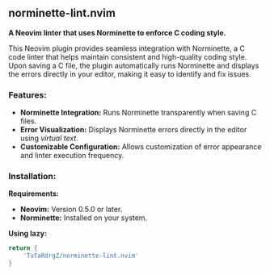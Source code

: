 ## **norminette-lint.nvim**

**A Neovim linter that uses Norminette to enforce C coding style.**

This Neovim plugin provides seamless integration with Norminette, a C code linter that helps maintain consistent and high-quality coding style. Upon saving a C file, the plugin automatically runs Norminette and displays the errors directly in your editor, making it easy to identify and fix issues.

### **Features:**

* **Norminette Integration:** Runs Norminette transparently when saving C files.
* **Error Visualization:** Displays Norminette errors directly in the editor using *virtual text*.
* **Customizable Configuration:** Allows customization of error appearance and linter execution frequency.

### **Installation:**

**Requirements:**

* **Neovim:** Version 0.5.0 or later.
* **Norminette:** Installed on your system.

**Using lazy:**

```lua
return {
    'TuTaRdrgZ/norminette-lint.nvim'
}
```
